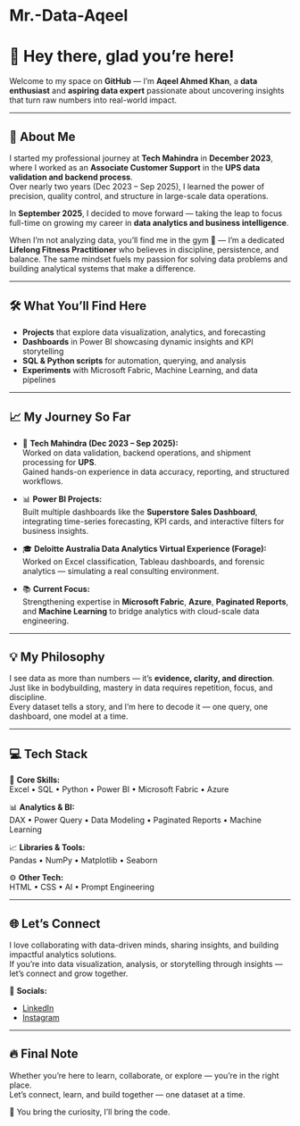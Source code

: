 # Mr.-Data-Aqeel
# 👋 Hey there, glad you’re here!

Welcome to my space on **GitHub** — I’m **Aqeel Ahmed Khan**, a **data enthusiast** and **aspiring data expert** passionate about uncovering insights that turn raw numbers into real-world impact.  

---

## 🚀 About Me  

I started my professional journey at **Tech Mahindra** in **December 2023**, where I worked as an **Associate Customer Support** in the **UPS data validation and backend process**.  
Over nearly two years (Dec 2023 – Sep 2025), I learned the power of precision, quality control, and structure in large-scale data operations.  

In **September 2025**, I decided to move forward — taking the leap to focus full-time on growing my career in **data analytics and business intelligence**.  

When I’m not analyzing data, you’ll find me in the gym 💪 — I’m a dedicated **Lifelong Fitness Practitioner** who believes in discipline, persistence, and balance. The same mindset fuels my passion for solving data problems and building analytical systems that make a difference.  

---

## 🛠️ What You’ll Find Here  

- **Projects** that explore data visualization, analytics, and forecasting  
- **Dashboards** in Power BI showcasing dynamic insights and KPI storytelling  
- **SQL & Python scripts** for automation, querying, and analysis  
- **Experiments** with Microsoft Fabric, Machine Learning, and data pipelines  

---

## 📈 My Journey So Far  

- 💼 **Tech Mahindra (Dec 2023 – Sep 2025):**  
  Worked on data validation, backend operations, and shipment processing for **UPS**.  
  Gained hands-on experience in data accuracy, reporting, and structured workflows.  

- 📊 **Power BI Projects:**  
  Built multiple dashboards like the **Superstore Sales Dashboard**, integrating time-series forecasting, KPI cards, and interactive filters for business insights.  

- 🎓 **Deloitte Australia Data Analytics Virtual Experience (Forage):**  
  Worked on Excel classification, Tableau dashboards, and forensic analytics — simulating a real consulting environment.  

- 📚 **Current Focus:**  
  Strengthening expertise in **Microsoft Fabric**, **Azure**, **Paginated Reports**, and **Machine Learning** to bridge analytics with cloud-scale data engineering.  

---

## 💡 My Philosophy  

I see data as more than numbers — it’s **evidence, clarity, and direction**.  
Just like in bodybuilding, mastery in data requires repetition, focus, and discipline.  
Every dataset tells a story, and I’m here to decode it — one query, one dashboard, one model at a time.  

---

## 💻 Tech Stack  

🧠 **Core Skills:**  
Excel • SQL • Python • Power BI • Microsoft Fabric • Azure  

📊 **Analytics & BI:**  
DAX • Power Query • Data Modeling • Paginated Reports • Machine Learning  

📈 **Libraries & Tools:**  
Pandas • NumPy • Matplotlib • Seaborn  

⚙️ **Other Tech:**  
HTML • CSS • AI • Prompt Engineering

---

## 🌐 Let’s Connect  

I love collaborating with data-driven minds, sharing insights, and building impactful analytics solutions.  
If you’re into data visualization, analysis, or storytelling through insights — let’s connect and grow together.  

🔗 **Socials:**  
- [LinkedIn](https://www.linkedin.com/in/aqeel-ahmed-khan-497611207/)  
- [Instagram](https://www.instagram.com/aqeel.qadeeri/)   
---

## 🔥 Final Note  

Whether you’re here to learn, collaborate, or explore — you’re in the right place.  
Let’s connect, learn, and build together — one dataset at a time.  

💪 You bring the curiosity, I’ll bring the code.
